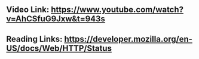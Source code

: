 ## Video Link: https://www.youtube.com/watch?v=AhCSfuG9Jxw&t=943s

## Reading Links: https://developer.mozilla.org/en-US/docs/Web/HTTP/Status
